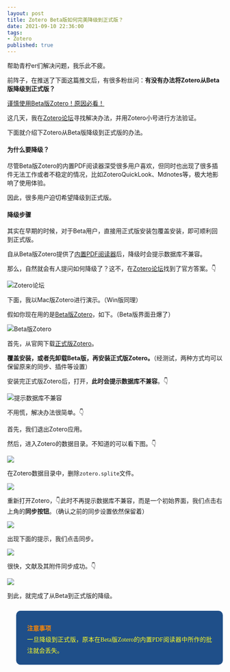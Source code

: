 ```yaml
---
layout: post
title: Zotero Beta版如何完美降级到正式版？
date: 2021-09-10 22:36:00
tags: 
- Zotero
published: true
---
```




帮助青柠er们解决问题，我乐此不疲。

前阵子，在推送了下面这篇推文后，有很多粉丝问：**有没有办法将Zotero从Beta版降级到正式版？**

[谨慎使用Beta版Zotero！原因必看！](https://mp.weixin.qq.com/s/73BPpyQbCon8OED41OloEg)

这几天，我在[Zotero论坛](https://forums.zotero.org "Zotero论坛")寻找解决办法，并用Zotero小号进行方法验证。

下面就介绍下Zotero从Beta版降级到正式版的办法。

#### 为什么要降级？

尽管Beta版Zotero的内置PDF阅读器深受很多用户喜欢，但同时也出现了很多插件无法工作或者不稳定的情况，比如ZoteroQuickLook、Mdnotes等，极大地影响了使用体验。

因此，很多用户迫切希望降级到正式版。

#### 降级步骤

其实在早期的时候，对于Beta用户，直接用正式版安装包覆盖安装，即可顺利回到正式版。

自从Beta版Zotero提供了[内置PDF阅读器](https://mp.weixin.qq.com/s/MWKSpWfD3pTWuW-Q5dgKwQ)后，降级时会提示数据库不兼容。

那么，自然就会有人提问如何降级了？这不，在[Zotero论坛](https://forums.zotero.org/discussion/89943/revert-from-beta-to-production "解决方案")找到了官方答案。👇

![Zotero论坛](https://gitee.com/iseex/figurebed/raw/master/img/20210910150843.png)

下面，我以Mac版Zotero进行演示。（Win版同理）

假如你现在用的是[Beta版Zotero](https://www.zotero.org/support/dev_builds "Beta版Zotero")，如下。（Beta版界面丑爆了）

![Beta版Zotero](https://gitee.com/iseex/figurebed/raw/master/img/20210910151441.png)

首先，从官网下载[正式版Zotero](https://www.zotero.org/download "正式版Zotero下载")。

**覆盖安装，或者先卸载Beta版，再安装正式版Zotero。**（经测试，两种方式均可以保留原来的同步、插件等设置）

安装完正式版Zotero后，打开，**此时会提示数据库不兼容**。👇

![提示数据库不兼容](https://gitee.com/iseex/figurebed/raw/master/img/20210910152005.png)

不用慌，解决办法很简单。👇

首先，我们退出Zotero应用。

然后，进入Zotero的数据目录。不知道的可以看下图。👇

![](https://gitee.com/iseex/figurebed/raw/master/img/20210910152357.png)

在Zotero数据目录中，删除`zotero.splite`文件。

![](https://gitee.com/iseex/figurebed/raw/master/img/20210910152600.png)

重新打开Zotero，👇此时不再提示数据库不兼容，而是一个初始界面，我们点击右上角的**同步按钮**。（确认之前的同步设置依然保留着）

![](https://gitee.com/iseex/figurebed/raw/master/img/20210910152846.png)

出现下面的提示，我们点击同步。

![](https://gitee.com/iseex/figurebed/raw/master/img/20210910153030.png)

很快，文献及其附件同步成功。👇

![](https://gitee.com/iseex/figurebed/raw/master/img/20210910153150.jpg)

到此，就完成了从Beta到正式版的降级。

<blockquote data-tool="科技兽" style="border-top: none;border-right: none;border-bottom: none;font-size: 0.9em;background: url(https://figurebed-iseex.oss-cn-hangzhou.aliyuncs.com/img/20210519013028.png) 10px 10px / 40px no-repeat rgb(31,79,137);overflow: auto;color: inherit;border-left: 0px;padding: 1.2em 2em;margin-bottom: 2em;margin-top: 2em;text-align: center;border-radius: 10px;"><p style="font-family: Optima-Regular, Optima, PingFangSC-light, PingFangTC-light, &quot;PingFang SC&quot;, Cambria, Cochin, Georgia, Times, &quot;Times New Roman&quot;, serif;text-align: justify;line-height: 26px;margin-top: 1em;margin-bottom: 0.3em;font-size: 14px;color: rgb(255, 255, 38);"><strong style="color: #fc8705;">注意事项</strong><br  />一旦降级到正式版，原本在Beta版Zotero的内置PDF阅读器中所作的批注就会丢失。</p></blockquote>

